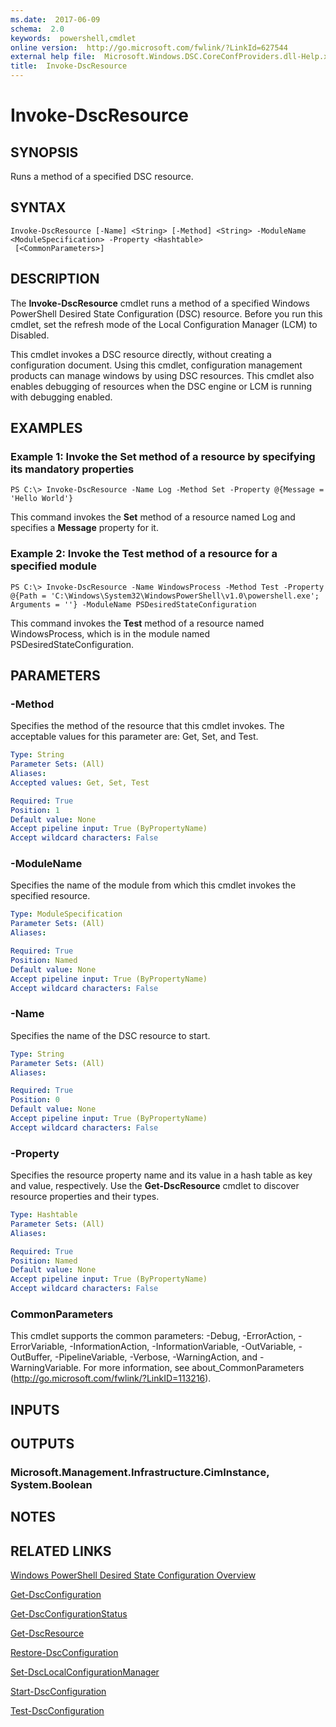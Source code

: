 ```yaml
---
ms.date:  2017-06-09
schema:  2.0
keywords:  powershell,cmdlet
online version:  http://go.microsoft.com/fwlink/?LinkId=627544
external help file:  Microsoft.Windows.DSC.CoreConfProviders.dll-Help.xml
title:  Invoke-DscResource
---
```


# Invoke-DscResource

## SYNOPSIS
Runs a method of a specified DSC resource.

## SYNTAX

```
Invoke-DscResource [-Name] <String> [-Method] <String> -ModuleName <ModuleSpecification> -Property <Hashtable>
 [<CommonParameters>]
```

## DESCRIPTION
The **Invoke-DscResource** cmdlet runs a method of a specified Windows PowerShell Desired State Configuration (DSC) resource.
Before you run this cmdlet, set the refresh mode of the Local Configuration Manager (LCM) to Disabled.

This cmdlet invokes a DSC resource directly, without creating a configuration document.
Using this cmdlet, configuration management products can manage windows by using DSC resources.
This cmdlet also enables debugging of resources when the DSC engine or LCM is running with debugging enabled.

## EXAMPLES

### Example 1: Invoke the Set method of a resource by specifying its mandatory properties
```
PS C:\> Invoke-DscResource -Name Log -Method Set -Property @{Message = 'Hello World'}
```

This command invokes the **Set** method of a resource named Log and specifies a **Message** property for it.

### Example 2: Invoke the Test method of a resource for a specified module
```
PS C:\> Invoke-DscResource -Name WindowsProcess -Method Test -Property @{Path = 'C:\Windows\System32\WindowsPowerShell\v1.0\powershell.exe'; Arguments = ''} -ModuleName PSDesiredStateConfiguration
```

This command invokes the **Test** method of a resource named WindowsProcess, which is in the module named PSDesiredStateConfiguration.

## PARAMETERS

### -Method
Specifies the method of the resource that this cmdlet invokes. The acceptable values for this parameter are: Get, Set, and Test.

```yaml
Type: String
Parameter Sets: (All)
Aliases: 
Accepted values: Get, Set, Test

Required: True
Position: 1
Default value: None
Accept pipeline input: True (ByPropertyName)
Accept wildcard characters: False
```

### -ModuleName
Specifies the name of the module from which this cmdlet invokes the specified resource.

```yaml
Type: ModuleSpecification
Parameter Sets: (All)
Aliases: 

Required: True
Position: Named
Default value: None
Accept pipeline input: True (ByPropertyName)
Accept wildcard characters: False
```

### -Name
Specifies the name of the DSC resource to start.

```yaml
Type: String
Parameter Sets: (All)
Aliases: 

Required: True
Position: 0
Default value: None
Accept pipeline input: True (ByPropertyName)
Accept wildcard characters: False
```

### -Property
Specifies the resource property name and its value in a hash table as key and value, respectively. Use the **Get-DscResource** cmdlet to discover resource properties and their types.

```yaml
Type: Hashtable
Parameter Sets: (All)
Aliases: 

Required: True
Position: Named
Default value: None
Accept pipeline input: True (ByPropertyName)
Accept wildcard characters: False
```

### CommonParameters
This cmdlet supports the common parameters: -Debug, -ErrorAction, -ErrorVariable, -InformationAction, -InformationVariable, -OutVariable, -OutBuffer, -PipelineVariable, -Verbose, -WarningAction, and -WarningVariable. For more information, see about_CommonParameters (http://go.microsoft.com/fwlink/?LinkID=113216).

## INPUTS

## OUTPUTS

### Microsoft.Management.Infrastructure.CimInstance, System.Boolean

## NOTES

## RELATED LINKS

[Windows PowerShell Desired State Configuration Overview](http://go.microsoft.com/fwlink/?LinkID=311940)

[Get-DscConfiguration](Get-DscConfiguration.md)

[Get-DscConfigurationStatus](Get-DscConfigurationStatus.md)

[Get-DscResource](Get-DscResource.md)

[Restore-DscConfiguration](Restore-DscConfiguration.md)

[Set-DscLocalConfigurationManager](Set-DscLocalConfigurationManager.md)

[Start-DscConfiguration](Start-DscConfiguration.md)

[Test-DscConfiguration](Test-DscConfiguration.md)

